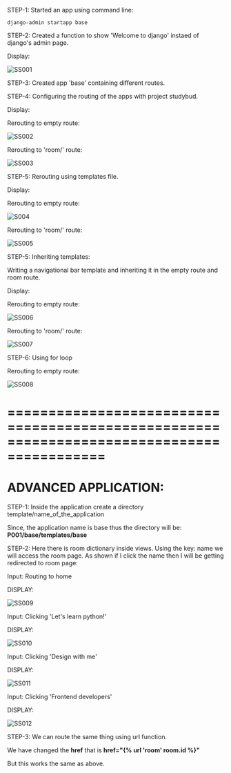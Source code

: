STEP-1: Started an app using command line:

```
django-admin startapp base
```

STEP-2: Created a function to show 'Welcome to django' instaed of django's admin page.

Display:

![SS001](https://github.com/KBhadraGIT/DJANGO-PROJECT/blob/main/P001/base/images/SS001.jpg)

STEP-3: Created app 'base' containing different routes.

STEP-4: Configuring the routing of the apps with project studybud.

Display:

Rerouting to empty route:

![SS002](https://github.com/KBhadraGIT/DJANGO-PROJECT/blob/main/P001/base/images/SS002.jpg)

Rerouting to 'room/' route:

![SS003](https://github.com/KBhadraGIT/DJANGO-PROJECT/blob/main/P001/base/images/SS003.jpg)

STEP-5: Rerouting using templates file.

Display:

Rerouting to empty route:

![S004](https://github.com/KBhadraGIT/DJANGO-PROJECT/blob/main/P001/base/images/SS004.jpg)

Rerouting to 'room/' route:

![SS005](https://github.com/KBhadraGIT/DJANGO-PROJECT/blob/main/P001/base/images/SS005.jpg)

STEP-5: Inheriting templates:

Writing a navigational bar template and inheriting it in the empty route and room route.

Display: 

Rerouting to empty route:

![SS006](https://github.com/KBhadraGIT/DJANGO-PROJECT/blob/main/P001/base/images/SS006.jpg)

Rerouting to 'room/' route:

![SS007](https://github.com/KBhadraGIT/DJANGO-PROJECT/blob/main/P001/base/images/SS007.jpg)

STEP-6: Using for loop

Rerouting to empty route:

![SS008](https://github.com/KBhadraGIT/DJANGO-PROJECT/blob/main/P001/base/images/SS008.jpg)

==========================================================================================
============================================================

# ADVANCED APPLICATION:

STEP-1: Inside the application create a directory template/name_of_the_application 

Since, the application name is base thus the directory will be: **P001/base/templates/base**

STEP-2: Here there is room dictionary inside views. Using the key: name we will access the room page. As shown if I click the name then I will be getting redirected to room page:

Input: Routing to home

DISPLAY: 

![SS009](https://github.com/KBhadraGIT/DJANGO-PROJECT/blob/main/P001/base/images/SS009.jpg)

Input: Clicking 'Let's learn python!'

DISPLAY: 

![SS010](https://github.com/KBhadraGIT/DJANGO-PROJECT/blob/main/P001/base/images/SS010.jpg)

Input: Clicking 'Design with me'

DISPLAY: 

![SS011](https://github.com/KBhadraGIT/DJANGO-PROJECT/blob/main/P001/base/images/SS011.jpg)

Input: Clicking 'Frontend developers'

DISPLAY: 

![SS012](https://github.com/KBhadraGIT/DJANGO-PROJECT/blob/main/P001/base/images/SS012.jpg)

STEP-3: We can route the same thing using url function.

We have changed the **href** that is **href="{% url 'room' room.id %}"**

But this works the same as above.